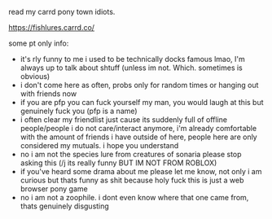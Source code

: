 read my carrd pony town idiots.

https://fishlures.carrd.co/

some pt only info:
- it's rly funny to me i used to be technically docks famous lmao, I'm always up to talk about shtuff (unless im not. Which. sometimes is obvious)
- i don't come here as often, probs only for random times or hanging out with friends now
- if you are pfp you can fuck yourself my man, you would laugh at this but genuinely fuck you (pfp is a name)
- i often clear my friendlist just cause its suddenly full of offline people/people i do not care/interact anymore, i'm already comfortable with the amount of friends i have outside of here, people here are only considered my mutuals. i hope you understand
- no i am not the species lure from creatures of sonaria please stop asking this (/j its really funny BUT IM NOT FROM ROBLOX)
- if you've heard some drama about me please let me know, not only i am curious but thats funny as shit because holy fuck this is just a web browser pony game
- no i am not a zoophile. i dont even know where that one came from, thats genuinely disgusting
